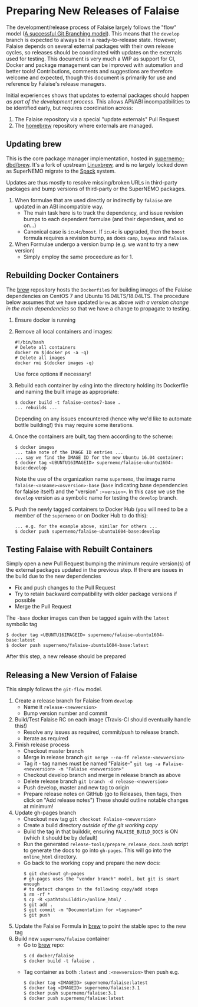 Preparing New Releases of Falaise
=================================

The development/release process of Falaise largely follows the "flow" model
([A successful Git Branching model](http://nvie.com/posts/a-successful-git-branching-model/)).
This means that the `develop` branch is expected to always be in a ready-to-release
state. However, Falaise depends on several external packages with their own release
cycles, so releases should be coordinated with updates on the externals used for testing.
This document is very much a WIP as support for CI, Docker and package management can be
improved with automation and better tools! Contributions, comments and suggestions are therefore
welcome and expected, though this document is primarily for use and reference by Falaise's
release managers.

Initial experiences shows that updates to external packages should happen *as part of the
development process*. This allows API/ABI incompatibilities to be identified early, but requires
coordination across:

1) The Falaise repository via a special "update externals" Pull Request
2) The [homebrew](https://github.com/SuperNEMO-DBD/brew) repository
where externals are managed.

Updating brew
-------------
This is the core package manager implementation, hosted in [supernemo-dbd/brew](https://github.com/supernemo-dbd/brew.git).
It's a fork of upstream [Linuxbrew](https://github.com/linuxbrew/brew.git), and
is no largely locked down as SuperNEMO migrate to the [Spack](https://spack.io) system.

Updates are thus mostly to resolve missing/broken URLs in third-party packages
and bump versions of third-party or the SuperNEMO packages.

1. When formulae that are used directly or indirectly by `falaise` are updated in an ABI incompatible way.
   - The main task here is to track the dependency, and issue revision bumps
     to each dependent formulae (and their dependees, and so on...)
   - Canonical case is `icu4c`/`boost`. If `icu4c` is upgraded, then the `boost` formula
     requires a revision bump, as does `camp`, `bayeux` and `falaise`.
2. When Formulae undergo a version bump (e.g. we want to try a new version)
   - Simply employ the same proceedure as for 1.


Rebuilding Docker Containers
----------------------------
The [brew](https://github.com/SuperNEMO-DBD/brew) repository hosts
the `Dockerfile`s for building images of the Falaise dependencies on CentOS 7 and Ubuntu 16.04LTS/18.04LTS.
The procedure below assumes that we have updated `brew` as above
*with a version change in the main dependencies* so that we have a change to propagate to testing.

1. Ensure docker is running
2. Remove all local containers and images:
   ```
   #!/bin/bash
   # Delete all containers
   docker rm $(docker ps -a -q)
   # Delete all images
   docker rmi $(docker images -q)
   ```
   Use force options if necessary!
3. Rebuild each container by `cd`ing into the directory
   holding its Dockerfile and naming the built image as appropriate:

   ```
   $ docker build -t falaise-centos7-base .
   ... rebuilds ...
   ```

   Depending on any issues encountered (hence why we'd like to automate bottle building!)
   this may require some iterations.
4. Once the containers are built, tag them according to the scheme:

   ```
   $ docker images
   ... take note of the IMAGE ID entries ...
   ... say we find the IMAGE ID for the new Ubuntu 16.04 container:
   $ docker tag <UBUNTU16IMAGEID> supernemo/falaise-ubuntu1604-base:develop
   ```

   Note the use of the organization name `supernemo`, the image name `falaise-<osname><osversion>-base`
   (`base` indicating base dependencies for falaise itself) and the "version" `:<version>`.
   In this case we use the `develop` version as a symbolic name for testing the `develop` branch.
5. Push the newly tagged containers to Docker Hub (you will need to be a member
   of the `supernemo` or on Docker Hub to do this):

   ```
   ... e.g. for the example above, similar for others ...
   $ docker push supernemo/falaise-ubuntu1604-base:develop
   ```

Testing Falaise with Rebuilt Containers
---------------------------------------
Simply open a new Pull Request bumping the minimum require version(s) of the external
packages updated in the previous step. If there are issues in the build due to the new dependencies

- Fix and push changes to the Pull Request
- Try to retain backward compatibility with older package versions if possible
- Merge the Pull Request

The `-base` docker images can then be tagged again with the `latest` symbolic tag

   ```
   $ docker tag <UBUNTU16IMAGEID> supernemo/falaise-ubuntu1604-base:latest
   $ docker push supernemo/falaise-ubuntu1604-base:latest
   ```

After this step, a new release should be prepared

Releasing a New Version of Falaise
----------------------------------
This simply follows the `git-flow` model.

1. Create a release branch for Falaise from `develop`
   - Name it `release-<newversion>`
   - Bump version number and commit
2. Build/Test Falaise RC on each image (Travis-CI should eventually handle this!)
   - Resolve any issues as required, commit/push to release branch.
   - Iterate as required
3. Finish release process
   - Checkout master branch
   - Merge in release branch `git merge --no-ff release-<newversion>`
   - Tag it - tag names must be named "Falaise-<newversion>"
     `git tag -a Falaise-<newversion> -m "Falaise <newversion>"`
   - Checkout develop branch and merge in release branch as above
   - Delete release branch `git branch -d release-<newversion>`
   - Push develop, master and new tag to origin
   - Prepare release notes on GitHub (go to Releases, then tags, then click on "Add release notes")
     These should outline notable changes at minimum!
4. Update gh-pages branch
   - Checkout new tag `git checkout Falaise-<newversion>`
   - Create a build directory *outside of the git working copy*
   - Build the tag in that builddir, ensuring `FALAISE_BUILD_DOCS` is ON (which
     it should be by default)
   - Run the generated `release-tools/prepare_release_docs.bash` script to generate the docs
     to go into `gh-pages`. This will go into the `online_html` directory.
   - Go back to the working copy and prepare the new docs:
     ```
     $ git checkout gh-pages
     # gh-pages uses the "vendor branch" model, but git is smart enough
     # to detect changes in the following copy/add steps
     $ rm -rf *
     $ cp -R <pathtobuilddir>/online_html/ .
     $ git add .
     $ git commit -m "Documentation for <tagname>"
     $ git push
     ```
5. Update the Falaise Formula in [brew](https://github.com/SuperNEMO-DBD/brew) to point
   the stable spec to the new tag
6. Build new `supernemo/falaise` container
   - Go to [brew](https://github.com/SuperNEMO-DBD/brew) repo:
     ```
     $ cd docker/falaise
     $ docker build -t falaise .
     ```
   - Tag container as both `:latest` and `:<newversion>` then push e.g.
     ```
     $ docker tag <IMAGEID> supernemo/falaise:latest
     $ docker tag <IMAGEID> supernemo/falaise:3.1
     $ docker push supernemo/falaise:3.1
     $ docker push supernemo/falaise:latest
     ```


